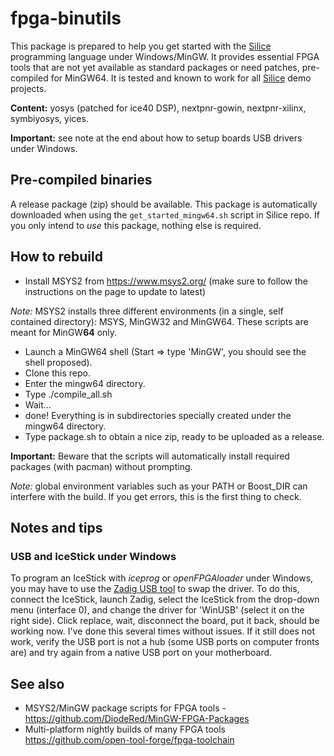 # fpga-binutils

This package is prepared to help you get started with the [Silice](https://github.com/sylefeb/Silice) programming language
under Windows/MinGW. It provides essential FPGA tools that are not yet available as standard packages or need patches, pre-compiled for MinGW64.
It is tested and known to work for all [Silice](https://github.com/sylefeb/Silice) demo projects.

**Content:** yosys (patched for ice40 DSP), nextpnr-gowin, nextpnr-xilinx, symbiyosys, yices.

**Important:** see note at the end about how to setup boards USB drivers under Windows.

## Pre-compiled binaries
A release package (zip) should be available. This package is automatically downloaded when using the `get_started_mingw64.sh` script in Silice repo. If you only intend to *use* this package, nothing else is required.

## How to rebuild
- Install MSYS2 from https://www.msys2.org/ (make sure to follow the instructions on the page to update to latest)

*Note:* MSYS2 installs three different environments (in a single, self contained directory): MSYS, MinGW32 and MinGW64. These scripts are meant for MinGW**64** only.

- Launch a MinGW64 shell (Start => type 'MinGW', you should see the shell proposed).
- Clone this repo.
- Enter the mingw64 directory.
- Type ./compile_all.sh
- Wait... 
- done! Everything is in subdirectories specially created under the mingw64 directory. 
- Type package.sh to obtain a nice zip, ready to be uploaded as a release.

**Important:** Beware that the scripts will automatically install required packages (with pacman) without prompting.

*Note:* global environment variables such as your PATH or Boost_DIR can interfere with the build. If you get errors, this is the first thing to check.

## Notes and tips 

### USB and IceStick under Windows
To program an IceStick with *iceprog* or *openFPGAloader* under Windows, you may have to use the [Zadig USB tool](https://zadig.akeo.ie/) to swap the driver. To do this, connect the IceStick, launch Zadig, select the IceStick from the drop-down menu (interface 0), and change the driver for 'WinUSB' (select it on the right side). Click replace, wait, disconnect the board, put it back, should be working now. I've done this several times without issues. If it still does not work, verify the USB port is not a hub (some USB ports on computer fronts are) and try again from a native USB port on your motherboard.

## See also
- MSYS2/MinGW package scripts for FPGA tools - https://github.com/DiodeRed/MinGW-FPGA-Packages
- Multi-platform nightly builds of many FPGA tools https://github.com/open-tool-forge/fpga-toolchain

